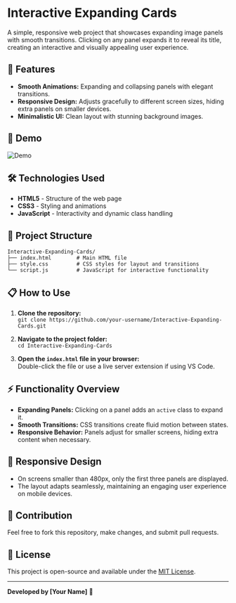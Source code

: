 # Interactive Expanding Cards

A simple, responsive web project that showcases expanding image panels with smooth transitions. Clicking on any panel expands it to reveal its title, creating an interactive and visually appealing user experience.

## 🚀 Features

- **Smooth Animations:** Expanding and collapsing panels with elegant transitions.
- **Responsive Design:** Adjusts gracefully to different screen sizes, hiding extra panels on smaller devices.
- **Minimalistic UI:** Clean layout with stunning background images.

## 📸 Demo

![Demo](https://images.unsplash.com/photo-1512716027040-313faf068b55)

## 🛠️ Technologies Used

- **HTML5** - Structure of the web page
- **CSS3** - Styling and animations
- **JavaScript** - Interactivity and dynamic class handling

## 📂 Project Structure

```
Interactive-Expanding-Cards/
├── index.html        # Main HTML file
├── style.css         # CSS styles for layout and transitions
└── script.js         # JavaScript for interactive functionality
```

## 📋 How to Use

1. **Clone the repository:**  
   `git clone https://github.com/your-username/Interactive-Expanding-Cards.git`

2. **Navigate to the project folder:**  
   `cd Interactive-Expanding-Cards`

3. **Open the `index.html` file in your browser:**  
   Double-click the file or use a live server extension if using VS Code.

## ⚡ Functionality Overview

- **Expanding Panels:** Clicking on a panel adds an `active` class to expand it.
- **Smooth Transitions:** CSS transitions create fluid motion between states.
- **Responsive Behavior:** Panels adjust for smaller screens, hiding extra content when necessary.

## 📱 Responsive Design

- On screens smaller than 480px, only the first three panels are displayed.
- The layout adapts seamlessly, maintaining an engaging user experience on mobile devices.

## 🙌 Contribution

Feel free to fork this repository, make changes, and submit pull requests.

## 📃 License

This project is open-source and available under the [MIT License](LICENSE).

---

**Developed by [Your Name]** 🚀

